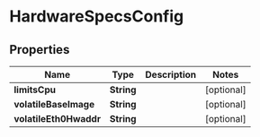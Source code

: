 

# HardwareSpecsConfig


## Properties

| Name | Type | Description | Notes |
|------------ | ------------- | ------------- | -------------|
|**limitsCpu** | **String** |  |  [optional] |
|**volatileBaseImage** | **String** |  |  [optional] |
|**volatileEth0Hwaddr** | **String** |  |  [optional] |




